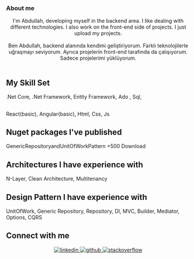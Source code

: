 
### About me
<div align="center">I'm Abdullah, developing myself in the backend area. I like dealing with different technologies. I also work on the front-end side of projects. I just upload my projects.

</div>  
<br/>

<div align="center">Ben Abdullah, backend alanında kendimi geliştiriyorum. Farklı teknolojilerle uğraşmayı seviyorum. Ayrıca projelerin front-end tarafında da çalışıyorum. Sadece projelerimi yüklüyorum.

</div> 
<br/>  

## My Skill Set  

.Net Core, .Net Framework, Entity Framework, Ado , Sql, 
<br/>
## 
 React(basic), Angular(basic), Html, Css, Js
 <br/>
## Nuget packages I've published
GenericRepositoryandUnitOfWorkPattern +500 Download
## Architectures I have experience with
N-Layer, Clean Architecture, Multitenancy

## Design Pattern I have experience with
UnitOfWork, Generic Repository, Repository, DI, MVC, Builder, Mediator, Options, CQRS
## Connect with me  
<div align="center">
<a href="https://www.linkedin.com/in/abdullahblk/" target="_blank">
<img src=https://img.shields.io/badge/linkedin-%231E77B5.svg?&style=for-the-badge&logo=linkedin&logoColor=white alt=linkedin style="margin-bottom: 5px;" />
</a>
<a href="www.github.com/berjcode" target="_blank">
<img src=https://img.shields.io/badge/github-%2324292e.svg?&style=for-the-badge&logo=github&logoColor=white alt=github style="margin-bottom: 5px;" />
</a>
<a href="https://stackoverflow.com/users/20230962/abdullah-bal%c4%b1k%c3%a7%c4%b1" target="_blank">
<img src=https://img.shields.io/badge/stackoverflow-%23F28032.svg?&style=for-the-badge&logo=stackoverflow&logoColor=white alt=stackoverflow style="margin-bottom: 5px;" />
</a>  
</div>  
  



  
 















